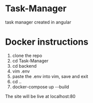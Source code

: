 # Task-Manager
task manager created in angular 

# Docker instructions
1. clone the repo
2. cd Task-Manager
3. cd backend
4. vim .env
5. paste the .env into vim, save and exit
6. cd ..
7. docker-compose up --build

The site will be live at localhost:80
